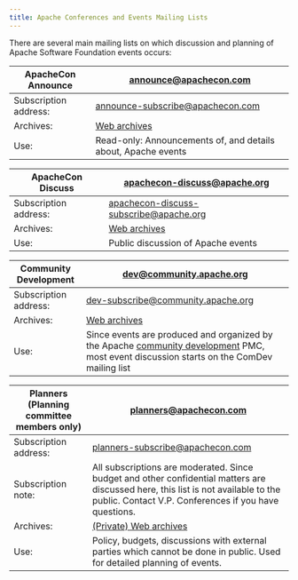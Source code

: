```yaml
---
title: Apache Conferences and Events Mailing Lists
---
```


There are several main mailing lists on which discussion and planning of Apache
Software Foundation events occurs:

| ApacheCon Announce | announce@apachecon.com |
|-------------------|------------------------------|
| Subscription address: | [announce-subscribe@apachecon.com](mailto:announce-subscribe@apachecon.com) |
| Archives: | [Web archives](https://lists.apache.org/list.html?announce@apachecon.com) |
| Use: | Read-only: Announcements of, and details about, Apache events |

| ApacheCon Discuss | apachecon-discuss@apache.org |
|-------------------|------------------------------|
| Subscription address: | [apachecon-discuss-subscribe@apache.org](mailto:apachecon-discuss-subscribe@apache.org) |
| Archives: | [Web archives](https://lists.apache.org/list.html?apachecon-discuss@apache.org) |
| Use: | Public discussion of Apache events |

| Community Development | dev@community.apache.org               |
|--------------------------|---------------------------------|
| Subscription address:    | [dev-subscribe@community.apache.org](mailto:dev-subscribe@community.apache.org) |
| Archives:       | [Web archives](https://lists.apache.org/list.html?dev@community.apache.org) |
| Use: | Since events are produced and organized by the Apache [community development](http://community.apache.org) PMC, most event discussion starts on the ComDev mailing list |

| Planners (Planning committee members only) | planners@apachecon.com |
|--------------------------|---------------------------------|
| Subscription address:    | [planners-subscribe@apachecon.com](mailto:planners-subscribe@apachecon.com) |
| Subscription note:       | All subscriptions are moderated. Since budget and other confidential matters are discussed here, this list is not available to the public. Contact V.P. Conferences if you have questions. |
| Archives: | [(Private) Web archives](https://lists.apache.org/list.html?planners@apachecon.com) |
| Use: | Policy, budgets, discussions with external parties which cannot be done in public. Used for detailed planning of events. |
